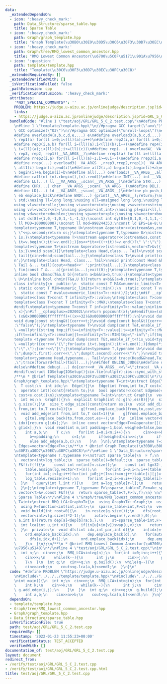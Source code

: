 ```yaml
---
data:
  _extendedDependsOn:
  - icon: ':heavy_check_mark:'
    path: Data_Structure/sparse_table.hpp
    title: Sparse Table
  - icon: ':heavy_check_mark:'
    path: Graph/graph_template.hpp
    title: "Graph Template(\u30B0\u30E9\u30D5\u30C6\u30F3\u30D7\u30EC\u30FC\u30C8)"
  - icon: ':heavy_check_mark:'
    path: Graph/tree/RMQ_lowest_common_ancestor.hpp
    title: "RMQ Lowest Common Ancestor(\u6700\u5C0F\u5171\u901A\u7956\u5148)"
  - icon: ':question:'
    path: template/template.hpp
    title: "Template(\u30C6\u30F3\u30D7\u30EC\u30FC\u30C8)"
  _extendedRequiredBy: []
  _extendedVerifiedWith: []
  _isVerificationFailed: false
  _pathExtension: cpp
  _verificationStatusIcon: ':heavy_check_mark:'
  attributes:
    '*NOT_SPECIAL_COMMENTS*': ''
    PROBLEM: https://judge.u-aizu.ac.jp/onlinejudge/description.jsp?id=GRL_5_C
    links:
    - https://judge.u-aizu.ac.jp/onlinejudge/description.jsp?id=GRL_5_C
  bundledCode: "#line 1 \"test/aoj/GRL/GRL_5_C_2.test.cpp\"\n#define PROBLEM \"https://judge.u-aizu.ac.jp/onlinejudge/description.jsp?id=GRL_5_C\"\
    \n#line 1 \"template/template.hpp\"\n//#pragma GCC target(\"avx\")\n//#pragma\
    \ GCC optimize(\"O3\")\n//#pragma GCC optimize(\"unroll-loops\")\n#include<bits/stdc++.h>\n\
    #define overload4(a,b,c,d,e,...) e\n#define overload3(a,b,c,d,...) d\n#define\
    \ rep1(a) for(ll i=0;i<(ll)(a);i++)\n#define rep2(i,a) for(ll i=0;i<(ll)(a);i++)\n\
    #define rep3(i,a,b) for(ll i=(ll)(a);i<(ll)(b);i++)\n#define rep4(i,a,b,c) for(ll\
    \ i=(ll)(a);i<(ll)(b);i+=(ll)(c))\n#define rep(...) overload4(__VA_ARGS__, rep4,\
    \ rep3, rep2, rep1)(__VA_ARGS__)\n#define rrep1(a) for(ll i=(ll)(a)-1;i>=0;i--)\n\
    #define rrep2(i,a) for(ll i=(ll)(a)-1;i>=0;i--)\n#define rrep3(i,a,b) for(ll i=(ll)(b)-1;i>=(ll)(a);i--)\n\
    #define rrep(...) overload3(__VA_ARGS__,rrep3,rrep2,rrep1)(__VA_ARGS__)\n#define\
    \ all1(i) begin(i),end(i)\n#define all2(i,a) begin(i),begin(i)+a\n#define all3(i,a,b)\
    \ begin(i)+a,begin(i)+b\n#define all(...) overload3(__VA_ARGS__,all3,all2,all1)(__VA_ARGS__)\n\
    #define rall(n) (n).rbegin(),(n).rend()\n#define INT(...) int __VA_ARGS__;scan(__VA_ARGS__)\n\
    #define LL(...) ll __VA_ARGS__;scan(__VA_ARGS__)\n#define STR(...) string __VA_ARGS__;scan(__VA_ARGS__)\n\
    #define CHR(...) char __VA_ARGS__;scan(__VA_ARGS__)\n#define DBL(...) double __VA_ARGS__;scan(__VA_ARGS__)\n\
    #define LD(...) ld __VA_ARGS__;scan(__VA_ARGS__)\n#define pb push_back\n#define\
    \ eb emplace_back\n#define END(...) {print(__VA_ARGS__);return;}\nusing namespace\
    \ std;\nusing ll=long long;\nusing ull=unsigned long long;\nusing ld=long double;\n\
    using vl=vector<ll>;\nusing vi=vector<int>;\nusing vs=vector<string>;\nusing vc=vector<char>;\n\
    using vvl=vector<vl>;\nusing pi=pair<int,int>;\nusing pl=pair<ll,ll>;\nusing vvc=vector<vc>;\n\
    using vd=vector<double>;\nusing vp=vector<pl>;\nusing vb=vector<bool>;\nconst\
    \ int dx[8]={1,0,-1,0,1,-1,-1,1};\nconst int dy[8]={0,1,0,-1,1,1,-1,-1};\nconst\
    \ ll MOD=1000000007;\nconst ll mod=998244353;\nconst ld EPS=1e-8;\nconst ld PI=3.1415926535897932384626;\n\
    template<typename T,typename U>\nostream &operator<<(ostream&os,const pair<T,U>&p){os<<p.first<<\"\
    \ \"<<p.second;return os;}\ntemplate<typename T,typename U>\nistream &operator>>(istream&is,pair<T,U>&p){is>>p.first>>p.second;return\
    \ is;}\ntemplate<typename T>\nostream &operator<<(ostream&os,const vector<T>&v){for(auto\
    \ it=v.begin();it!=v.end();){os<<*it<<((++it)!=v.end()?\" \":\"\");}return os;}\n\
    template<typename T>\nistream &operator>>(istream&is,vector<T>&v){for(T &in:v){is>>in;}return\
    \ is;}\nvoid scan(){}\ntemplate<class Head,class... Tail>\nvoid scan(Head&head,Tail&...\
    \ tail){cin>>head;scan(tail...);}\ntemplate<class T>\nvoid print(const T &t){cout<<t<<'\\\
    n';}\ntemplate<class Head, class... Tail>\nvoid print(const Head &head, const\
    \ Tail &... tail){cout<<head<<' ';print(tail...);}\ntemplate<class... T>\nvoid\
    \ fin(const T &... a){print(a...);exit(0);}\ntemplate<typename T,typename U>\n\
    inline bool chmax(T&a,U b){return a<b&&(a=b,true);}\ntemplate<typename T,typename\
    \ U>\ninline bool chmin(T&a,U b){return a>b&&(a=b,true);}\ntemplate<typename T>\n\
    class infinity{\n  public:\n  static const T MAX=numeric_limits<T>::max();\n \
    \ static const T MIN=numeric_limits<T>::min();\n  static const T value=numeric_limits<T>::max()/2;\n\
    \  static const T mvalue=numeric_limits<T>::min()/2;\n};\n#if __cplusplus <= 201402L\n\
    template<class T>const T infinity<T>::value;\ntemplate<class T>const T infinity<T>::mvalue;\n\
    template<class T>const T infinity<T>::MAX;\ntemplate<class T>const T infinity<T>::MIN;\n\
    #endif\ntemplate<typename T>const T inf=infinity<T>::value;\ninline int popcnt(ull\
    \ x){\n#if __cplusplus>=202002L\nreturn popcount(x);\n#endif\nx=(x&0x5555555555555555)+((x>>1)&0x5555555555555555);x=(x&0x3333333333333333)+((x>>2)&0x3333333333333333);x=(x&0x0f0f0f0f0f0f0f0f)+((x>>4)&0x0f0f0f0f0f0f0f0f);x=(x&0x00ff00ff00ff00ff)+((x>>8)&0x00ff00ff00ff00ff);x=(x&0x0000ffff0000ffff)+((x>>16)&0x0000ffff0000ffff);return\
    \ (x&0x00000000ffffffff)+((x>>32)&0x00000000ffffffff);\n}\nvoid dump(const char&t){cerr<<t;}\n\
    void dump(const string&t){cerr<<t;}\nvoid dump(const bool&t){cerr<<(t?\"true\"\
    :\"false\");}\ntemplate<typename T>\nvoid dump(const T&t,enable_if_t<is_integral<T>::value>*\
    \ =nullptr){string tmp;if(t==infinity<T>::value||t==infinity<T>::MAX)tmp=\"inf\"\
    ;if(t==infinity<T>::mvalue||t==infinity<T>::MIN)tmp=\"-inf\";if(tmp.empty())tmp=to_string(t);cerr<<tmp;}\n\
    template <typename T>\nvoid dump(const T&t,enable_if_t<!is_void<typename T::iterator>::value>*\
    \ =nullptr){cerr<<\"{\";for(auto it=t.begin();it!=t.end();){dump(*it);cerr<<(++it==t.end()?\"\
    \":\",\");}cerr<<\"}\";}\ntemplate<typename T,typename U>\nvoid dump(const pair<T,U>&t){cerr<<\"\
    (\";dump(t.first);cerr<<\",\";dump(t.second);cerr<<\")\";}\nvoid trace(){cerr<<endl;}\n\
    template<typename Head,typename... Tail>\nvoid trace(Head&&head,Tail&&... tail){dump(head);if(sizeof...(tail))cerr<<\"\
    ,\";trace(forward<Tail>(tail)...);}\n#ifdef ONLINE_JUDGE\n#define debug(...) (void(0))\n\
    #else\n#define debug(...) do{cerr<<#__VA_ARGS__<<\"=\";trace(__VA_ARGS__);}while(0)\n\
    #endif\nstruct IOSetup{IOSetup(){cin.tie(nullptr);ios::sync_with_stdio(false);cout.tie(0);cout<<fixed<<setprecision(12);cerr<<fixed<<setprecision(12);}};\n\
    /**\n * @brief Template(\u30C6\u30F3\u30D7\u30EC\u30FC\u30C8)\n*/\n#line 2 \"\
    Graph/graph_template.hpp\"\ntemplate<typename T=int>\nstruct Edge{\n  int from,to;\n\
    \  T cost;\n  int idx;\n  Edge(){}\n  Edge(int from,int to,T cost=1,int idx=-1):from(from),to(to),cost(cost),idx(idx){}\n\
    \  operator int()const{return to;}\n  bool operator<(const Edge&e)const{return\
    \ cost<e.cost;}\n};\ntemplate<typename T=int>\nstruct Graph{\n  vector<vector<Edge<T>>>g;\n\
    \  int es;\n  Graph(){}\n  explicit Graph(int n):g(n),es(0){}\n  size_t size()const{return\
    \ g.size();}\n  size_t edge_size()const{return es;}\n  void add_directed_edge(int\
    \ from,int to,T cost=1){\n    g[from].emplace_back(from,to,cost,es++);\n  }\n\
    \  void add_edge(int from,int to,T cost=1){\n    g[from].emplace_back(from,to,cost,es);\n\
    \    g[to].emplace_back(to,from,cost,es++);\n  }\n  inline vector<Edge<T>>&operator[](int\
    \ idx){return g[idx];}\n  inline const vector<Edge<T>>&operator[](int idx)const{return\
    \ g[idx];}\n  void read(int m,int padding=-1,bool weighed=false,bool direct=false){\n\
    \    int a,b;\n    T c;\n    for(int i=0;i<m;i++){\n      cin>>a>>b;\n      a+=padding;\n\
    \      b+=padding;\n      c=1;\n      if(weighed)cin>>c;\n      if(direct)add_directed_edge(a,b,c);\n\
    \      else add_edge(a,b,c);\n    }\n  }\n};\ntemplate<typename T=int>\nusing\
    \ Edges=vector<Edge<T>>;\n/**\n * @brief Graph Template(\u30B0\u30E9\u30D5\u30C6\
    \u30F3\u30D7\u30EC\u30FC\u30C8)\n*/\n#line 1 \"Data_Structure/sparse_table.hpp\"\
    \ntemplate<typename T,typename F>\nstruct sparse_table{\n  F f;\n  vector<vector<T>>table;\n\
    \  vector<int>log_table;\n  sparse_table()=default;\n  sparse_table(const vector<T>&v,const\
    \ F&f):f(f){\n    const int n=(int)v.size();\n    const int lg=32-__builtin_clz(n);\n\
    \    table.assign(lg,vector<T>(n));\n    for(int i=0;i<n;i++)table[0][i]=v[i];\n\
    \    for(int i=1;i<lg;i++)for(int j=0;j+(1<<i)<=n;j++)table[i][j]=f(table[i-1][j],table[i-1][j+(1<<(i-1))]);\n\
    \    log_table.resize(n+1);\n    for(int i=2;i<=n;i++)log_table[i]=1+log_table[i>>1];\n\
    \  }\n  T query(int l,int r){\n    int a=log_table[r-l];\n    return f(table[a][l],table[a][r-(1<<a)]);\n\
    \  }\n};\ntemplate<typename T,typename F>\nsparse_table<T,F>make_sparse_table(const\
    \ vector<T>&v,const F&f){\n  return sparse_table<T,F>(v,f);\n} \n/**\n * @brief\
    \ Sparse Table\n*/\n#line 4 \"Graph/tree/RMQ_lowest_common_ancestor.hpp\"\ntemplate<typename\
    \ T=int>\nstruct RMQ_LCA:Graph<T>{\n  using Graph<T>::Graph;\n  using Graph<T>::g;\n\
    \  using F=function<int(int,int)>;\n  sparse_table<int,F>st;\n  vector<int>ord,dep,in;\n\
    \  void build(int root=0){\n    in.resize(g.size());\n    dfs(root,-1,0);\n  \
    \  vector<int>v(g.size()*2-1);\n    iota(v.begin(),v.end(),0);\n    F f=[&](int\
    \ a,int b){return dep[a]<dep[b]?a:b;};\n    st=sparse_table<int,F>(v,f);\n  }\n\
    \  int lca(int u,int v){\n    if(in[u]>in[v])swap(u,v);\n    return u==v?u:ord[st.query(in[u],in[v])];\n\
    \  }\n  private:\n  void dfs(int idx,int par,int d){\n    in[idx]=(int)ord.size();\n\
    \    ord.emplace_back(idx);\n    dep.emplace_back(d);\n    for(auto &e:g[idx])if(e!=par){\n\
    \      dfs(e,idx,d+1);\n      ord.emplace_back(idx);\n      dep.emplace_back(d);\n\
    \    }\n  }\n};\n/**\n * @brief RMQ Lowest Common Ancestor(\u6700\u5C0F\u5171\u901A\
    \u7956\u5148)\n*/\n#line 4 \"test/aoj/GRL/GRL_5_C_2.test.cpp\"\nint main(){\n\
    \  int n;\n  cin>>n;\n  RMQ_LCA<int>g(n);\n  for(int i=0;i<n;i++){\n    int k;\n\
    \    cin>>k;\n    while(k--){\n      int j;\n      cin>>j;\n      g.add_edge(i,j);\n\
    \    }\n  }\n  int q;\n  cin>>q;\n  g.build();\n  while(q--){\n    int a,b;\n\
    \    cin>>a>>b;\n    cout<<g.lca(a,b)<<endl;\n  }\n}\n"
  code: "#define PROBLEM \"https://judge.u-aizu.ac.jp/onlinejudge/description.jsp?id=GRL_5_C\"\
    \n#include\"../../../template/template.hpp\"\n#include\"../../../Graph/tree/RMQ_lowest_common_ancestor.hpp\"\
    \nint main(){\n  int n;\n  cin>>n;\n  RMQ_LCA<int>g(n);\n  for(int i=0;i<n;i++){\n\
    \    int k;\n    cin>>k;\n    while(k--){\n      int j;\n      cin>>j;\n     \
    \ g.add_edge(i,j);\n    }\n  }\n  int q;\n  cin>>q;\n  g.build();\n  while(q--){\n\
    \    int a,b;\n    cin>>a>>b;\n    cout<<g.lca(a,b)<<endl;\n  }\n}"
  dependsOn:
  - template/template.hpp
  - Graph/tree/RMQ_lowest_common_ancestor.hpp
  - Graph/graph_template.hpp
  - Data_Structure/sparse_table.hpp
  isVerificationFile: true
  path: test/aoj/GRL/GRL_5_C_2.test.cpp
  requiredBy: []
  timestamp: '2022-01-23 11:55:23+00:00'
  verificationStatus: TEST_ACCEPTED
  verifiedWith: []
documentation_of: test/aoj/GRL/GRL_5_C_2.test.cpp
layout: document
redirect_from:
- /verify/test/aoj/GRL/GRL_5_C_2.test.cpp
- /verify/test/aoj/GRL/GRL_5_C_2.test.cpp.html
title: test/aoj/GRL/GRL_5_C_2.test.cpp
---
```

